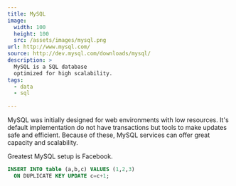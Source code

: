 ```yaml
---
title: MySQL
image: 
  width: 100
  height: 100
  src: /assets/images/mysql.png
url: http://www.mysql.com/
source: http://dev.mysql.com/downloads/mysql/
description: >
  MySQL is a SQL database
  optimized for high scalability.
tags:
  - data
  - sql
  
---
```

MySQL was initially designed for web environments
with low resources.
It's default implementation do not have transactions
but tools to make updates safe and efficient.
Because of these, MySQL services can offer
great capacity and scalability.

Greatest MySQL setup is Facebook.

```sql
INSERT INTO table (a,b,c) VALUES (1,2,3)
  ON DUPLICATE KEY UPDATE c=c+1;
```

